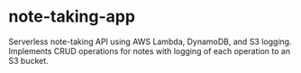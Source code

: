 # note-taking-app
Serverless note-taking API using AWS Lambda, DynamoDB, and S3 logging. Implements CRUD operations for notes with logging of each operation to an S3 bucket.
